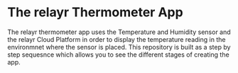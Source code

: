 # The relayr Thermometer App

The relayr thermometer app uses the Temperature and Humidity sensor and the relayr Cloud Platform in order to display the temperature reading in the environmnet where the sensor is placed. This repository is built as a step by step sequesnce which allows you to see the different stages of creating the app.
